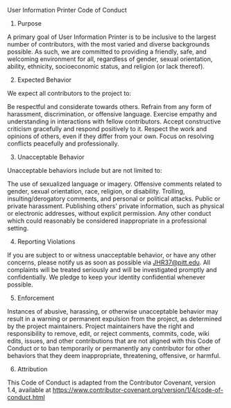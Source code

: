 User Information Printer Code of Conduct

1. Purpose

A primary goal of User Information Printer is to be inclusive to the largest number of contributors, with the most varied and diverse backgrounds possible. As such, we are committed to providing a friendly, safe, and welcoming environment for all, regardless of gender, sexual orientation, ability, ethnicity, socioeconomic status, and religion (or lack thereof).

2. Expected Behavior

We expect all contributors to the project to:

Be respectful and considerate towards others.
Refrain from any form of harassment, discrimination, or offensive language.
Exercise empathy and understanding in interactions with fellow contributors.
Accept constructive criticism gracefully and respond positively to it.
Respect the work and opinions of others, even if they differ from your own.
Focus on resolving conflicts peacefully and professionally.

3. Unacceptable Behavior

Unacceptable behaviors include but are not limited to:

The use of sexualized language or imagery.
Offensive comments related to gender, sexual orientation, race, religion, or disability.
Trolling, insulting/derogatory comments, and personal or political attacks.
Public or private harassment.
Publishing others' private information, such as physical or electronic addresses, without explicit permission.
Any other conduct which could reasonably be considered inappropriate in a professional setting.

4. Reporting Violations

If you are subject to or witness unacceptable behavior, or have any other concerns, please notify us as soon as possible via JHR37@pitt.edu. All complaints will be treated seriously and will be investigated promptly and confidentially. We pledge to keep your identity confidential whenever possible.

5. Enforcement

Instances of abusive, harassing, or otherwise unacceptable behavior may result in a warning or permanent expulsion from the project, as determined by the project maintainers. Project maintainers have the right and responsibility to remove, edit, or reject comments, commits, code, wiki edits, issues, and other contributions that are not aligned with this Code of Conduct or to ban temporarily or permanently any contributor for other behaviors that they deem inappropriate, threatening, offensive, or harmful.

6. Attribution

This Code of Conduct is adapted from the Contributor Covenant, version 1.4, available at https://www.contributor-covenant.org/version/1/4/code-of-conduct.html

